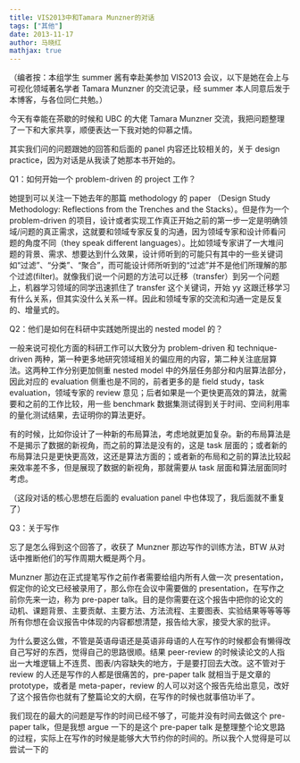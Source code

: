 ```yaml
---
title: VIS2013中和Tamara Munzner的对话
tags: ["其他"]
date: 2013-11-17
author: 马晓红
mathjax: true
---
```


（编者按：本组学生 summer 酱有幸赴美参加 VIS2013 会议，以下是她在会上与可视化领域著名学者 Tamara Munzner 的交流记录，经 summer 本人同意后发于本博客，与各位同仁共勉。）

今天有幸能在茶歇的时候和 UBC 的大佬 Tamara Munzner 交流，我把问题整理了一下和大家共享，顺便表达一下我对她的仰慕之情。

其实我们问的问题跟她的回答和后面的 panel 内容还比较相关的，关于 design practice，因为对话是从我读了她那本书开始的。

Q1：如何开始一个 problem-driven 的 project 工作？

她提到可以关注一下她去年的那篇 methodology 的 paper （Design Study Methodology: Reflections from the Trenches and the Stacks）。但是作为一个 problem-driven 的项目，设计或者实现工作真正开始之前的第一步一定是明确领域/问题的真正需求，这就要和领域专家反复的沟通，因为领域专家和设计师看问题的角度不同（they speak different languages）。比如领域专家讲了一大堆问题的背景、需求、想要达到什么效果，设计师听到的可能只有其中的一些关键词如“过滤”、“分类”、“聚合”，而可能设计师所听到的“过滤”并不是他们所理解的那个过滤(filter)。就像我们说一个问题的方法可以迁移（transfer）到另一个问题上，机器学习领域的同学迅速抓住了 transfer 这个关键词，开始 yy 这跟迁移学习有什么关系，但其实没什么关系一样。因此和领域专家的交流和沟通一定是反复的、增量式的。

Q2：他们是如何在科研中实践她所提出的 nested model 的？

一般来说可视化方面的科研工作可以大致分为 problem-driven 和 technique-driven 两种，第一种更多地研究领域相关的偏应用的内容，第二种关注底层算法。这两种工作分别更加侧重 nested model 中的外层任务部分和内层算法部分，因此对应的 evaluation 侧重也是不同的，前者更多的是 field study，task evaluation，领域专家的 review 意见；后者如果是一个更快更高效的算法，就需要和之前的工作比较，用一些 benchmark 数据集测试得到关于时间、空间利用率的量化测试结果，去证明你的算法更好。

有的时候，比如你设计了一种新的布局算法，考虑地就更加复杂。新的布局算法是不是揭示了数据的新视角，而之前的算法是没有的，这是 task 层面的；或者新的布局算法只是更快更高效，这还是算法方面的；或者新的布局和之前的算法比较起来效率差不多，但是展现了数据的新视角，那就需要从 task 层面和算法层面同时考虑。

（这段对话的核心思想在后面的 evaluation panel 中也体现了，我后面就不重复了）

Q3：关于写作

忘了是怎么得到这个回答了，收获了 Munzner 那边写作的训练方法，BTW 从对话中推断他们的写作周期大概是两个月。

Munzner 那边在正式提笔写作之前作者需要给组内所有人做一次 presentation，假定你的论文已经被录用了，那么你在会议中需要做的 presentation，在写作之前你先来一边，称为 pre-paper talk。目的是你需要在这个报告中把你的论文的动机、课题背景、主要贡献、主要方法、方法流程、主要图表、实验结果等等等等所有你想在会议报告中体现的内容都想清楚，报告给大家，接受大家的批评。

为什么要这么做，不管是英语母语还是英语非母语的人在写作的时候都会有懒得改自己写好的东西，觉得自己的思路很顺。结果 peer-review 的时候读论文的人指出一大堆逻辑上不连贯、图表/内容缺失的地方，于是要打回去大改。这不管对于 review 的人还是写作的人都是很痛苦的，pre-paper talk 就相当于是文章的 prototype，或者是 meta-paper，review 的人可以对这个报告先给出意见，改好了这个报告你也就有了整篇论文的大纲，在写作的时候也就事倍功半了。

我们现在的最大的问题是写作的时间已经不够了，可能并没有时间去做这个 pre-paper talk，但是我想 argue 一下的是这个 pre-paper talk 是整理整个论文思路的过程，实际上在写作的时候是能够大大节约你的时间的。所以我个人觉得是可以尝试一下的
